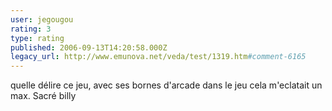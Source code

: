 ```yaml
---
user: jegougou
rating: 3
type: rating
published: 2006-09-13T14:20:58.000Z
legacy_url: http://www.emunova.net/veda/test/1319.htm#comment-6165
---
```

quelle délire ce jeu, avec ses bornes d'arcade dans le jeu cela m'eclatait un max.
Sacré billy